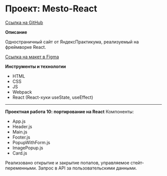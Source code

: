 # Проект: Mesto-React

[Ссылка на GitHub](https://ilmirakhalilova.github.io/mesto-react/)

**Описание**

Одностраничный сайт от ЯндексПрактикума, реализуемый на фреймворке React.

[Ссылка на макет в Figma](https://www.figma.com/file/2cn9N9jSkmxD84oJik7xL7/JavaScript.-Sprint-4?node-id=0%3A1)

**Инструменты и технологии**
* HTML
* CSS
* JS
* Webpack
* React (React-хуки useState, useEffect)

***

**Проектная работа 10: портирование на React**
Компоненты:
* App.js
* Header.js
* Main.js
* Footer.js
* PopupWithForm.js
* ImagePopup.js
* Card.js

Реализовано открытие и закрытие попапов, управляемое стейт-переменными. Запрос в API за пользовательскими данными.